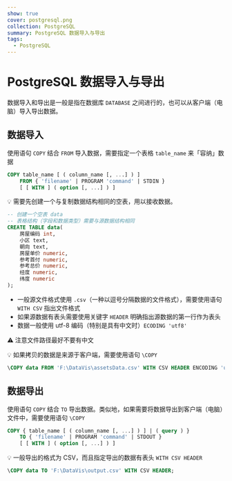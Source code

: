 ```yaml
---
show: true
cover: postgresql.png
collection: PostgreSQL
summary: PostgreSQL 数据导入与导出
tags:
  - PostgreSQL
---
```


# PostgreSQL 数据导入与导出

数据导入和导出是一般是指在数据库 `DATABASE` 之间进行的，也可以从客户端（电脑）导入导出数据。

## 数据导入
使用语句 `COPY` 结合 `FROM` 导入数据，需要指定一个表格 `table_name` 来「容纳」数据

```sql
COPY table_name [ ( column_name [, ...] ) ]
    FROM { 'filename' | PROGRAM 'command' | STDIN }
    [ [ WITH ] ( option [, ...] ) ]
```

:bulb: 需要先创建一个与复制数据结构相同的空表，用以接收数据。

```sql
-- 创建一个空表 data
-- 表格结构（字段和数据类型）需要与源数据结构相同
CREATE TABLE data(
 	房屋编码 int,
 	小区 text,
 	朝向 text,
 	房屋单价 numeric,
 	参考首付 numeric,
 	参考总价 numeric,
 	经度 numeric,
 	纬度 numeric
);
```

* 一般源文件格式使用 `.csv`（一种以逗号分隔数据的文件格式），需要使用语句 `WITH CSV` 指出文件格式
* 如果源数据有表头需要使用关键字 `HEADER` 明确指出源数据的第一行作为表头
* 数据一般使用 utf-8 编码（特别是具有中文时）`ECODING 'utf8'`

:warning: 注意文件路径最好不要有中文

:bulb: 如果拷贝的数据是来源于客户端，需要使用语句 `\COPY`

```sql
\COPY data FROM 'F:\DataVis\assetsData.csv' WITH CSV HEADER ENCODING 'utf8';
```

## 数据导出
使用语句 `COPY` 结合 `TO` 导出数据。类似地，如果需要将数据导出到客户端（电脑）文件中，需要使用语句 `\COPY`

```sql
COPY { table_name [ ( column_name [, ...] ) ] | ( query ) }
    TO { 'filename' | PROGRAM 'command' | STDOUT }
    [ [ WITH ] ( option [, ...] ) ]
```

:bulb: 一般导出的格式为 CSV，而且指定导出的数据有表头 `WITH CSV HEADER`

```sql
\COPY data TO 'F:\DataVis\output.csv' WITH CSV HEADER;
```